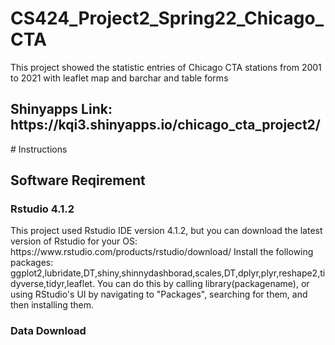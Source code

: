 # CS424_Project2_Spring22_Chicago_CTA
This project showed the statistic entries of Chicago CTA stations from 2001 to 2021 with leaflet map and barchar and table forms
<h2>Shinyapps Link: https://kqi3.shinyapps.io/chicago_cta_project2/</h2>
# Instructions
<h2>Software Reqirement</h2>
<h3>Rstudio 4.1.2</h3>
<p>This project used Rstudio IDE version 4.1.2, but you can download the latest version of Rstudio for your OS: https://www.rstudio.com/products/rstudio/download/ Install the following packages: ggplot2,lubridate,DT,shiny,shinnydashborad,scales,DT,dplyr,plyr,reshape2,tidyverse,tidyr,leaflet. You can do this by calling library(packagename), or using RStudio's UI by navigating to "Packages", searching for them, and then installing them.</p>
<h3>Data Download</h3>


